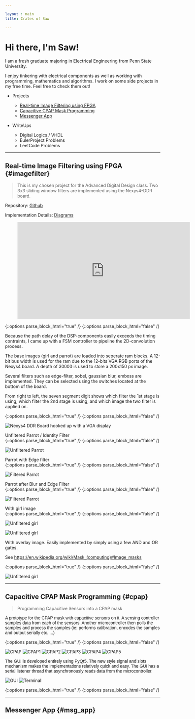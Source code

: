```yaml
---

layout : main
title: Crates of Saw

---
```


# Hi there, I'm Saw!
I am a fresh graduate majoring in Electrical Engineering from Penn State University.  

I enjoy tinkering with electrical components as well as working with programming, mathematics and algorithms.
I work on some side projects in my free time. Feel free to check them out!


* Projects
	* [Real-time Image Filtering using FPGA](#imagefilter)
	* [Capacitive CPAP Mask Programming](#cpap)
	* [Messenger App](#msg_app)

* WriteUps
	* Digital Logics / VHDL
	* EulerProject Problems
	* LeetCode Problems

---
## Real-time Image Filtering using FPGA {#imagefilter}
> This is my chosen project for the Advanced Digital Design class. Two 3x3 sliding window filters are implemented using the Nexys4-DDR board. 


Repository: [Github](https://github.com/saw235/VHDL)

Implementation Details: [Diagrams](/fpgaimagefilter.html)

<figure class="video_container">
  <iframe width="560" height="315" src="https://www.youtube.com/embed/Z--MAIgVxYw" frameborder="0" allowfullscreen></iframe>
</figure> {::options parse_block_html="true" /}
{::options parse_block_html="false" /}

<div class = "ExtraBlurp"> 

<p>Because the path delay of the DSP-components easily exceeds the timing contraints, I came up with a FSM controller to pipeline the 2D-convolution process.</p>

<p>The base images (girl and parrot) are loaded into seperate ram blocks. A 12-bit bus width is used for the ram due to the 12-bits VGA RGB ports of the Nexys4 board. A depth of 30000 is used to store a 200x150 px image.</p>

<p>Several filters such as edge-filter, sobel, gaussian blur, emboss are implemented. They can be selected using the switches located at the bottom of the board.

From right to left, the seven segment digit shows which filter the 1st stage is using, which filter the 2nd stage is using, and which image the two filter is applied on. </p>

</div> {::options parse_block_html="true" /}
{::options parse_block_html="false" /}

![Nexys4 DDR Board hooked up with a VGA display](/img/project_img/fpga-min.jpg)

<div class = "ImageText"> Unfiltered Parrot / Identity Filter </div> {::options parse_block_html="true" /}
{::options parse_block_html="false" /}

![Unfiltered Parrot](/img/project_img/Parrot1-min.jpg)

<div class = "ImageText"> Parrot with Edge filter </div> {::options parse_block_html="true" /}
{::options parse_block_html="false" /}

![Filtered Parrot](/img/project_img/Parrot2-min.jpg)


<div class = "ImageText"> Parrot after Blur and Edge Filter </div> {::options parse_block_html="true" /}
{::options parse_block_html="false" /}

![Filtered Parrot](/img/project_img/Parrot3-min.jpg)

<div class = "ImageText"> With girl image </div> {::options parse_block_html="true" /}
{::options parse_block_html="false" /}

![Unfiltered girl](/img/project_img/Girl1-min.jpg)

![Unfiltered girl](/img/project_img/Girl2-min.jpg)

<div class = "ImageText"> <p>With overlay image. Easily implemented by simply using a few AND and OR gates.</p><p>
See <a href ="https://en.wikipedia.org/wiki/Mask_(computing)#Image_masks">https://en.wikipedia.org/wiki/Mask_(computing)#Image_masks</a></p>
</div> {::options parse_block_html="true" /}
{::options parse_block_html="false" /}

![Unfiltered girl](/img/project_img/Girl3-min.jpg)

---

## Capacitive CPAP Mask Programming {#cpap}

> Programming Capacitive Sensors into a CPAP mask

<div class = "ExtraBlurp"> 

<p style="font-size: 100%; font-family: sans-serif;">A prototype for the CPAP mask with capacitive sensors on it. A sensing controller samples data from each of the sensors. Another microcontroller then polls the samples and process the samples (ie: performs calibration, encodes the samples and output serially etc. ...)</p>

</div> {::options parse_block_html="true" /}
{::options parse_block_html="false" /}

<div class = "CPAP_IMG"> 
<p><img src="/img/project_img/CPAP.jpg" alt="CPAP" />
<img src="/img/project_img/CPAP1.jpg" alt="CPAP1" />
<img src="/img/project_img/CPAP2.jpg" alt="CPAP2" />
<img src="/img/project_img/CPAP3.jpg" alt="CPAP3" />
<img src="/img/project_img/CPAP4.jpg" alt="CPAP4" />
<img src="/img/project_img/CPAP5.jpg" alt="CPAP5" />

<p style="font-size: 100%; font-family: sans-serif;">The GUI is developed entirely using PyQt5. The new style signal and slots mechanism makes the implementations relatively quick and easy. The GUI has a serial listener thread that asynchronously reads data from the microcontroller.</p>
<img class="CPAP_GUI" src="/img/project_img/CPAPGUI.PNG" alt="GUI" />
<img class="CPAP_GUI" src="/img/project_img/Putty.PNG" alt="Terminal" /></p>

</div> {::options parse_block_html="true" /}
{::options parse_block_html="false" /}

---

## Messenger App {#msg_app}